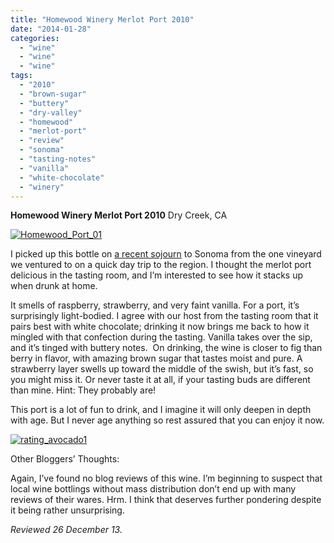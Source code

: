 ```yaml
---
title: "Homewood Winery Merlot Port 2010"
date: "2014-01-28"
categories: 
  - "wine"
  - "wine"
  - "wine"
tags: 
  - "2010"
  - "brown-sugar"
  - "buttery"
  - "dry-valley"
  - "homewood"
  - "merlot-port"
  - "review"
  - "sonoma"
  - "tasting-notes"
  - "vanilla"
  - "white-chocolate"
  - "winery"
---
```


**Homewood Winery Merlot Port 2010** Dry Creek, CA

[![Homewood_Port_01](http://s3.amazonaws.com/thegourmez-wpmedia/2013/12/Homewood_Port_01-415x500.jpg)](http://www.thegourmez.com/2014/01/homewood-winery-merlot-port-2010/homewood_port_01/)

I picked up this bottle on [a recent sojourn](http://www.thegourmez.com/?p=7813) to Sonoma from the one vineyard we ventured to on a quick day trip to the region. I thought the merlot port delicious in the tasting room, and I’m interested to see how it stacks up when drunk at home.

It smells of raspberry, strawberry, and very faint vanilla. For a port, it’s surprisingly light-bodied. I agree with our host from the tasting room that it pairs best with white chocolate; drinking it now brings me back to how it mingled with that confection during the tasting. Vanilla takes over the sip, and it’s tinged with buttery notes.  On drinking, the wine is closer to fig than berry in flavor, with amazing brown sugar that tastes moist and pure. A strawberry layer swells up toward the middle of the swish, but it’s fast, so you might miss it. Or never taste it at all, if your tasting buds are different than mine. Hint: They probably are!

This port is a lot of fun to drink, and I imagine it will only deepen in depth with age. But I never age anything so rest assured that you can enjoy it now.

[![rating_avocado1](http://s3.amazonaws.com/thegourmez-wpmedia/2009/02/rating_avocado1.gif)](http://www.thegourmez.com/2009/02/restaurant-review-nanas-durham/rating_avocado1/)

Other Bloggers’ Thoughts:

Again, I’ve found no blog reviews of this wine. I’m beginning to suspect that local wine bottlings without mass distribution don’t end up with many reviews of their wares. Hrm. I think that deserves further pondering despite it being rather unsurprising.

_Reviewed 26 December 13._
